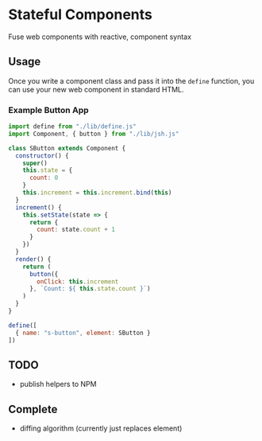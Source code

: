 # Stateful Components
Fuse web components with reactive, component syntax

## Usage
Once you write a component class and pass it into the `define` function, you can use your new web component in standard HTML. 

### Example Button App
```javascript
import define from "./lib/define.js"
import Component, { button } from "./lib/jsh.js"

class SButton extends Component {
  constructor() {
    super()
    this.state = {
      count: 0
    }
    this.increment = this.increment.bind(this)
  }
  increment() {
    this.setState(state => {
      return {
        count: state.count + 1
      }
    })
  }
  render() {
    return (
      button({
        onClick: this.increment
      }, `Count: ${ this.state.count }`)
    )
  }
}

define([
  { name: "s-button", element: SButton }
])
```

## TODO
* publish helpers to NPM

## Complete
* diffing algorithm (currently just replaces element)

